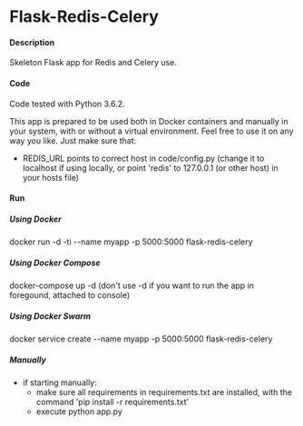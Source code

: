 # Flask-Redis-Celery

#### **Description**
Skeleton Flask app for Redis and Celery use.

#### **Code**
Code tested with Python 3.6.2.

This app is prepared to be used both in Docker containers and manually in your system, with or without a virtual environment. Feel free to use it on any way you like.
Just make sure that:
- REDIS_URL points to correct host in code/config.py (change it to localhost if using locally, or point 'redis' to 127.0.0.1 (or other host) in your hosts file)

#### **Run**
##### Using Docker
docker run -d -ti --name myapp -p 5000:5000 flask-redis-celery

##### Using Docker Compose
docker-compose up -d (don't use -d if you want to run the app in foregound, attached to console)

##### Using Docker Swarm
docker service create --name myapp -p 5000:5000 flask-redis-celery

##### Manually
- if starting manually:
    - make sure all requirements in requirements.txt are installed, with the command 'pip install -r requirements.txt'
    - execute python app.py
